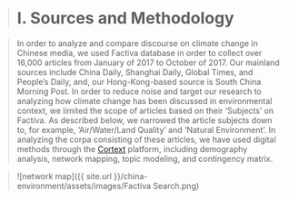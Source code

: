 
<title>Example</title> <style> body { margin:0; padding:0; background-image:url("/china-environment/assets/images/Factory.pdf"); background-repeat: no-repeat; webkit-background-size: cover; moz-background-size: cover; o-background-size: cover; background-size: cover; } </style>

># I. Sources and Methodology

>In order to analyze and compare discourse on climate change in Chinese media, we used Factiva database in order to collect over 16,000 articles from January of 2017 to October of 2017. Our mainland sources include China Daily, Shanghai Daily, Global Times, and People’s Daily, and, our Hong-Kong-based source is South China Morning Post. In order to reduce noise and target our research to analyzing how climate change has been discussed in environmental context, we limited the scope of articles based on their ‘Subjects’ on Factiva. As described below, we narrowed the article subjects down to, for example, ‘Air/Water/Land Quality’ and ‘Natural Environment’. In analyzing the corpa consisting of these articles, we have used digital methods through the [Cortext](http://www.cortext.net) platform, including demography analysis, network mapping, topic modeling, and contingency matrix.

>![network map]({{ site.url }}/china-environment/assets/images/Factiva Search.png)

